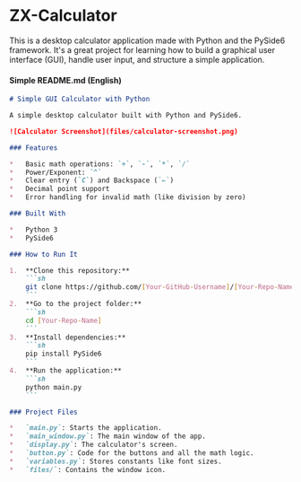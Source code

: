 # ZX-Calculator
This is a desktop calculator application made with Python and the PySide6 framework. It's a great project for learning how to build a graphical user interface (GUI), handle user input, and structure a simple application.

#### **Simple README.md (English)**

```markdown
# Simple GUI Calculator with Python

A simple desktop calculator built with Python and PySide6.

![Calculator Screenshot](files/calculator-screenshot.png)

### Features

*   Basic math operations: `+`, `-`, `*`, `/`
*   Power/Exponent: `^`
*   Clear entry (`C`) and Backspace (`←`)
*   Decimal point support
*   Error handling for invalid math (like division by zero)

### Built With

*   Python 3
*   PySide6

### How to Run It

1.  **Clone this repository:**
    ```sh
    git clone https://github.com/[Your-GitHub-Username]/[Your-Repo-Name].git
    ```
2.  **Go to the project folder:**
    ```sh
    cd [Your-Repo-Name]
    ```
3.  **Install dependencies:**
    ```sh
    pip install PySide6
    ```
4.  **Run the application:**
    ```sh
    python main.py
    ```

### Project Files

*   `main.py`: Starts the application.
*   `main_window.py`: The main window of the app.
*   `display.py`: The calculator's screen.
*   `button.py`: Code for the buttons and all the math logic.
*   `variables.py`: Stores constants like font sizes.
*   `files/`: Contains the window icon.
